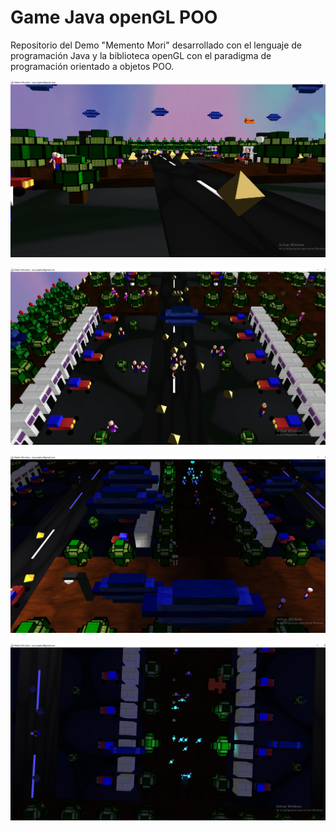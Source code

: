 # Game Java openGL POO
Repositorio del Demo "Memento Mori" desarrollado con el lenguaje de programación Java y la biblioteca openGL con el paradigma de programación orientado a objetos POO.

![alt text](https://github.com/MatinOna/Demo_juego_Java_openGL_POO/blob/master/img/final1.png)

![alt text](https://github.com/MatinOna/Demo_juego_Java_openGL_POO/blob/master/img/final3.png)

![alt text](https://github.com/MatinOna/Demo_juego_Java_openGL_POO/blob/master/img/final4.png)

![alt text](https://github.com/MatinOna/Demo_juego_Java_openGL_POO/blob/master/img/finaldos.png)
